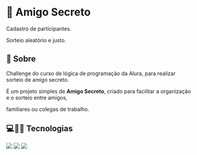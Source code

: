 <h1> 🎁 Amigo Secreto</h1>

Cadastro de participantes.

Sorteio aleatório e justo.

<h2> 📝 Sobre</h2>
<p>Challenge do curso de lógica de programação da Alura, para realizar sorteio de amigo secreto.
  
É um projeto simples de **Amigo Secreto**, criado para facilitar a organização e o sorteio entre amigos,

familiares ou colegas de trabalho.

</p>

## 💻👨‍💻  Tecnologias
<div>
<img src="https://img.shields.io/badge/HTML-red?style=for-the-badge&logo=html5&logoColor=white">
<img src="https://img.shields.io/badge/CSS-white?&style=for-the-badge&logo=css3&logoColor=white">
<img src="https://img.shields.io/badge/JavaScript-yellow?style=for-the-badge&logo=javascript&logoColor=black">
</div>

